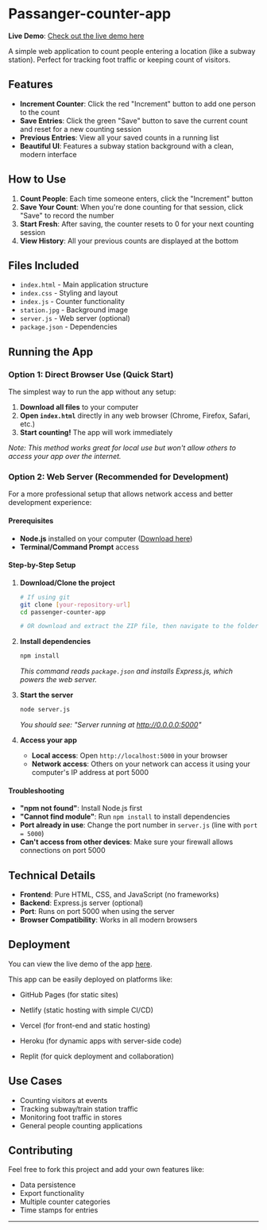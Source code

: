 
# Passanger-counter-app

**Live Demo**: [Check out the live demo here](https://ishitjain11.github.io/Passanger-counter-app/)

A simple web application to count people entering a location (like a subway station). Perfect for tracking foot traffic or keeping count of visitors.

## Features

- **Increment Counter**: Click the red "Increment" button to add one person to the count
- **Save Entries**: Click the green "Save" button to save the current count and reset for a new counting session
- **Previous Entries**: View all your saved counts in a running list
- **Beautiful UI**: Features a subway station background with a clean, modern interface

## How to Use

1. **Count People**: Each time someone enters, click the "Increment" button
2. **Save Your Count**: When you're done counting for that session, click "Save" to record the number
3. **Start Fresh**: After saving, the counter resets to 0 for your next counting session
4. **View History**: All your previous counts are displayed at the bottom

## Files Included

- `index.html` - Main application structure
- `index.css` - Styling and layout
- `index.js` - Counter functionality
- `station.jpg` - Background image
- `server.js` - Web server (optional)
- `package.json` - Dependencies

## Running the App

### Option 1: Direct Browser Use (Quick Start)
The simplest way to run the app without any setup:

1. **Download all files** to your computer
2. **Open `index.html`** directly in any web browser (Chrome, Firefox, Safari, etc.)
3. **Start counting!** The app will work immediately

*Note: This method works great for local use but won't allow others to access your app over the internet.*

### Option 2: Web Server (Recommended for Development)

For a more professional setup that allows network access and better development experience:

#### Prerequisites
- **Node.js** installed on your computer ([Download here](https://nodejs.org/))
- **Terminal/Command Prompt** access

#### Step-by-Step Setup

1. **Download/Clone the project**
   ```bash
   # If using git
   git clone [your-repository-url]
   cd passenger-counter-app

   # OR download and extract the ZIP file, then navigate to the folder
   ```

2. **Install dependencies**
   ```bash
   npm install
   ```
   *This command reads `package.json` and installs Express.js, which powers the web server.*

3. **Start the server**
   ```bash
   node server.js
   ```
   *You should see: "Server running at http://0.0.0.0:5000"*

4. **Access your app**
   - **Local access**: Open `http://localhost:5000` in your browser
   - **Network access**: Others on your network can access it using your computer's IP address at port 5000

#### Troubleshooting
- **"npm not found"**: Install Node.js first
- **"Cannot find module"**: Run `npm install` to install dependencies
- **Port already in use**: Change the port number in `server.js` (line with `port = 5000`)
- **Can't access from other devices**: Make sure your firewall allows connections on port 5000

## Technical Details

- **Frontend**: Pure HTML, CSS, and JavaScript (no frameworks)
- **Backend**: Express.js server (optional)
- **Port**: Runs on port 5000 when using the server
- **Browser Compatibility**: Works in all modern browsers

## Deployment

You can view the live demo of the app [here](https://ishitjain11.github.io/Passanger-counter-app/).

This app can be easily deployed on platforms like:

- GitHub Pages (for static sites)

- Netlify (static hosting with simple CI/CD)

- Vercel (for front-end and static hosting)

- Heroku (for dynamic apps with server-side code)

- Replit (for quick deployment and collaboration)

## Use Cases

- Counting visitors at events
- Tracking subway/train station traffic
- Monitoring foot traffic in stores
- General people counting applications

## Contributing

Feel free to fork this project and add your own features like:
- Data persistence
- Export functionality
- Multiple counter categories
- Time stamps for entries

---
